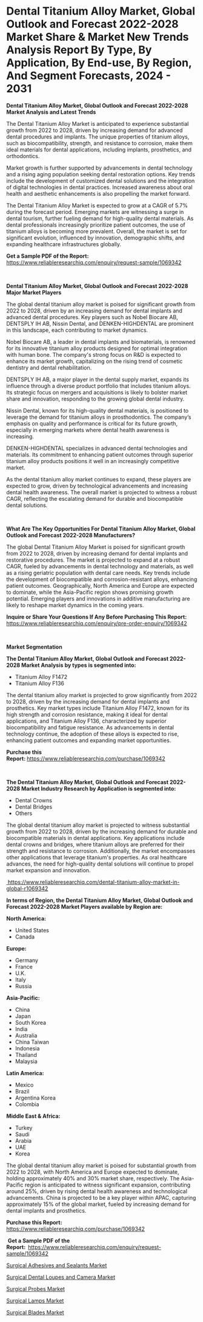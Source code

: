 <p><h1>Dental Titanium Alloy Market, Global Outlook and Forecast 2022-2028 Market Share & Market New Trends Analysis Report By Type, By Application, By End-use, By Region, And Segment Forecasts, 2024 - 2031</h1></p><p><strong>Dental Titanium Alloy Market, Global Outlook and Forecast 2022-2028 Market Analysis and Latest Trends</strong></p>
<p><p>The Dental Titanium Alloy Market is anticipated to experience substantial growth from 2022 to 2028, driven by increasing demand for advanced dental procedures and implants. The unique properties of titanium alloys, such as biocompatibility, strength, and resistance to corrosion, make them ideal materials for dental applications, including implants, prosthetics, and orthodontics. </p><p>Market growth is further supported by advancements in dental technology and a rising aging population seeking dental restoration options. Key trends include the development of customized dental solutions and the integration of digital technologies in dental practices. Increased awareness about oral health and aesthetic enhancements is also propelling the market forward. </p><p>The Dental Titanium Alloy Market is expected to grow at a CAGR of 5.7% during the forecast period. Emerging markets are witnessing a surge in dental tourism, further fueling demand for high-quality dental materials. As dental professionals increasingly prioritize patient outcomes, the use of titanium alloys is becoming more prevalent. Overall, the market is set for significant evolution, influenced by innovation, demographic shifts, and expanding healthcare infrastructures globally.</p></p>
<p><strong>Get a Sample PDF of the Report:&nbsp;</strong> <a href="https://www.reliableresearchiq.com/enquiry/request-sample/1069342">https://www.reliableresearchiq.com/enquiry/request-sample/1069342</a></p>
<p>&nbsp;</p>
<p><strong>Dental Titanium Alloy Market, Global Outlook and Forecast 2022-2028 Major Market Players</strong></p>
<p><p>The global dental titanium alloy market is poised for significant growth from 2022 to 2028, driven by an increasing demand for dental implants and advanced dental procedures. Key players such as Nobel Biocare AB, DENTSPLY IH AB, Nissin Dental, and DENKEN-HIGHDENTAL are prominent in this landscape, each contributing to market dynamics.</p><p>Nobel Biocare AB, a leader in dental implants and biomaterials, is renowned for its innovative titanium alloy products designed for optimal integration with human bone. The company's strong focus on R&D is expected to enhance its market growth, capitalizing on the rising trend of cosmetic dentistry and dental rehabilitation.</p><p>DENTSPLY IH AB, a major player in the dental supply market, expands its influence through a diverse product portfolio that includes titanium alloys. Its strategic focus on mergers and acquisitions is likely to bolster market share and innovation, responding to the growing global dental industry.</p><p>Nissin Dental, known for its high-quality dental materials, is positioned to leverage the demand for titanium alloys in prosthodontics. The company’s emphasis on quality and performance is critical for its future growth, especially in emerging markets where dental health awareness is increasing.</p><p>DENKEN-HIGHDENTAL specializes in advanced dental technologies and materials. Its commitment to enhancing patient outcomes through superior titanium alloy products positions it well in an increasingly competitive market.</p><p>As the dental titanium alloy market continues to expand, these players are expected to grow, driven by technological advancements and increasing dental health awareness. The overall market is projected to witness a robust CAGR, reflecting the escalating demand for durable and biocompatible dental solutions.</p></p>
<p>&nbsp;</p>
<p><strong>What Are The Key Opportunities For Dental Titanium Alloy Market, Global Outlook and Forecast 2022-2028 Manufacturers?</strong></p>
<p><p>The global Dental Titanium Alloy Market is poised for significant growth from 2022 to 2028, driven by increasing demand for dental implants and restorative procedures. The market is projected to expand at a robust CAGR, fueled by advancements in dental technology and materials, as well as a rising geriatric population with dental care needs. Key trends include the development of biocompatible and corrosion-resistant alloys, enhancing patient outcomes. Geographically, North America and Europe are expected to dominate, while the Asia-Pacific region shows promising growth potential. Emerging players and innovations in additive manufacturing are likely to reshape market dynamics in the coming years.</p></p>
<p><strong>Inquire or Share Your Questions If Any Before Purchasing This Report:</strong> <a href="https://www.reliableresearchiq.com/enquiry/pre-order-enquiry/1069342">https://www.reliableresearchiq.com/enquiry/pre-order-enquiry/1069342</a></p>
<p>&nbsp;</p>
<p><strong>Market Segmentation</strong></p>
<p><strong>The Dental Titanium Alloy Market, Global Outlook and Forecast 2022-2028 Market Analysis by types is segmented into:</strong></p>
<p><ul><li>Titanium Alloy F1472</li><li>Titanium Alloy F136</li></ul></p>
<p><p>The dental titanium alloy market is projected to grow significantly from 2022 to 2028, driven by the increasing demand for dental implants and prosthetics. Key market types include Titanium Alloy F1472, known for its high strength and corrosion resistance, making it ideal for dental applications, and Titanium Alloy F136, characterized by superior biocompatibility and fatigue resistance. As advancements in dental technology continue, the adoption of these alloys is expected to rise, enhancing patient outcomes and expanding market opportunities.</p></p>
<p><strong>Purchase this Report:&nbsp;</strong><a href="https://www.reliableresearchiq.com/purchase/1069342">https://www.reliableresearchiq.com/purchase/1069342</a></p>
<p>&nbsp;</p>
<p><strong>The Dental Titanium Alloy Market, Global Outlook and Forecast 2022-2028 Market Industry Research by Application is segmented into:</strong></p>
<p><ul><li>Dental Crowns</li><li>Dental Bridges</li><li>Others</li></ul></p>
<p><p>The global dental titanium alloy market is projected to witness substantial growth from 2022 to 2028, driven by the increasing demand for durable and biocompatible materials in dental applications. Key applications include dental crowns and bridges, where titanium alloys are preferred for their strength and resistance to corrosion. Additionally, the market encompasses other applications that leverage titanium's properties. As oral healthcare advances, the need for high-quality dental solutions will continue to propel market expansion and innovation.</p></p>
<p><a href="https://www.reliableresearchiq.com/dental-titanium-alloy-market-in-global-r1069342">&nbsp;https://www.reliableresearchiq.com/dental-titanium-alloy-market-in-global-r1069342</a></p>
<p><strong>In terms of Region, the Dental Titanium Alloy Market, Global Outlook and Forecast 2022-2028 Market Players available by Region are:</strong></p>
<p>
    <p> <strong> North America: </strong>
        <ul>
            <li>United States</li>
            <li>Canada</li>
        </ul>
        </p> 
    <p> <strong> Europe: </strong>
        <ul>
            <li>Germany</li>
            <li>France</li>
            <li>U.K.</li>
            <li>Italy</li>
            <li>Russia</li>
        </ul>
        </p> 
    <p> <strong> Asia-Pacific: </strong>
        <ul>
            <li>China</li>
            <li>Japan</li>
            <li>South Korea</li>
            <li>India</li>
            <li>Australia</li>
            <li>China Taiwan</li>
            <li>Indonesia</li>
            <li>Thailand</li>
            <li>Malaysia</li>
        </ul>
        </p> 
    <p> <strong> Latin America: </strong>
        <ul>
            <li>Mexico</li>
            <li>Brazil</li>
            <li>Argentina Korea</li>
            <li>Colombia</li>
        </ul>
        </p> 
    <p> <strong> Middle East & Africa: </strong>
        <ul>
            <li>Turkey</li>
            <li>Saudi</li>
            <li>Arabia</li>
            <li>UAE</li>
            <li>Korea</li>
        </ul>
    </p>
    </p>
<p><p>The global dental titanium alloy market is poised for substantial growth from 2022 to 2028, with North America and Europe expected to dominate, holding approximately 40% and 30% market share, respectively. The Asia-Pacific region is anticipated to witness significant expansion, contributing around 25%, driven by rising dental health awareness and technological advancements. China is projected to be a key player within APAC, capturing approximately 15% of the global market, fueled by increasing demand for dental implants and prosthetics.</p></p>
<p><strong>Purchase this Report: </strong><a href="https://www.reliableresearchiq.com/purchase/1069342">https://www.reliableresearchiq.com/purchase/1069342</a></p>
<p>&nbsp;<strong>Get a Sample PDF of the Report:&nbsp;&nbsp;</strong><a href="https://www.reliableresearchiq.com/enquiry/request-sample/1069342">https://www.reliableresearchiq.com/enquiry/request-sample/1069342</a></p>
<p><strong></strong></p>
<p><p><a href="https://www.linkedin.com/pulse/insights-surgical-adhesives-sealants-market-size-which-expanding-vnsqe?trackingId=Iq%2BpSbENTDqL4oDlqee%2BGw%3D%3D">Surgical Adhesives and Sealants Market</a></p><p><a href="https://www.linkedin.com/pulse/market-forecast-global-surgical-dental-loupes-camera-trends-impact-analysis-fuute?trackingId=6GSaH5%2FATYe07dphHbansg%3D%3D">Surgical Dental Loupes and Camera Market</a></p><p><a href="https://www.linkedin.com/pulse/surgical-probes-market-size-growing-cagr-55-report-covers-6yc9e?trackingId=Yp5%2BGaRMTMC%2BraRqyw33hA%3D%3D">Surgical Probes Market</a></p><p><a href="https://www.linkedin.com/pulse/surgical-lamps-market-overview-global-trends-future-prospects-57fue?trackingId=ZcgAc07DQxqxhmey2C80fg%3D%3D">Surgical Lamps Market</a></p><p><a href="https://www.linkedin.com/pulse/surgical-blades-market-strategic-insights-product-evolution-9x0be?trackingId=s8VWOPCXSKSNWAzQzrkBhw%3D%3D">Surgical Blades Market</a></p></p>